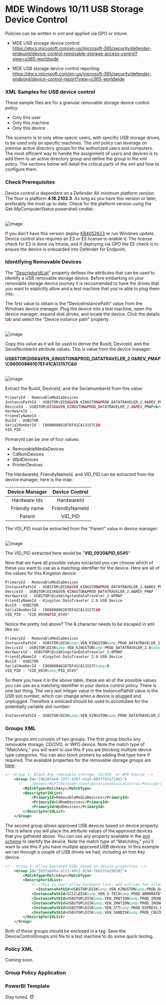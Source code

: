# MDE Windows 10/11 USB Storage Device Control
Policies can be written in xml and applied via GPO or Intune. 

- MDE USB storage device control:<br>
  https://docs.microsoft.com/en-us/microsoft-365/security/defender-endpoint/device-control-removable-storage-access-control?view=o365-worldwide

- MDE USB storage device control reporting:<br>
  https://docs.microsoft.com/en-us/microsoft-365/security/defender-endpoint/device-control-report?view=o365-worldwide

### XML Samples for USB device control
These sample files are for a granular removable storage device control policy:

- Only this user
- Only this machine
- Only this device

The scenario is to only allow specic users, with specific USB storage drives, to be used only on specific machines. The xml policy can leverage on premise active directory groups for the authorized users and computers. The most efficient way to handle the assignment of users and devices is to add them to an active directory group and define the group in the xml policy. The sections below will detail the critical parts of the xml and how to configure them.

### Check Prerequisites
Device control is dependent on a Defender AV minimum platform version. The floor is platform **4.18.2103.3**. As long as you have this version or later, preferably the most up to date. Check for the platform version using the Get-MpComputerStatus powershell cmdlet:

<br>![image](https://user-images.githubusercontent.com/33558203/188165129-d6831311-c7a7-4d10-93b0-b9773e8622ec.png)<br>

If you don't have this version deploy [KB4052623](https://docs.microsoft.com/en-us/microsoft-365/security/defender-endpoint/manage-updates-baselines-microsoft-defender-antivirus?view=o365-worldwide) or run Windows update. Device control also requires an E3 or E5 license to enable it. The license check for E3 is done via Intune, and if deploying via GPO the E5 check is to ensure the device is onboarded into Defender for Endpoint. 

### Identifying Removable Devices
The "[DescriptorIdList]([url](https://docs.microsoft.com/en-us/microsoft-365/security/defender-endpoint/device-control-removable-storage-access-control?view=o365-worldwide#removable-storage-group))" property defines the attributes that can be used to identify a USB removable storage device. Before embarking on your removable storage device journey it is reccomended to have the drives that you want to explicitly allow and a test machine that you're able to plug them into.

The first value to obtain is the "DeviceInstancePath" value from the Windows device manager. Plug the device into a test machine, open the device manager, expand disk drives, and locate the device. Click the details tab and select the "Device instance path" property.

<br>![image](https://user-images.githubusercontent.com/33558203/187995544-9cfc7773-e63f-42af-a14f-94ebf6e4bee5.png)<br>

Copy this value as it will be used to derive the BusId, DeviceId, and the SerialNumberId attribute values. This is value from the device manager:

**USBSTOR\DISK&VEN_KINGSTON&PROD_DATATRAVELER_2.0&REV_PMAP\C860008861D7EF41CA13157C&0**

<br>![image](https://user-images.githubusercontent.com/33558203/187998604-b1027c3c-ba2d-47f9-8cc8-233e3a63cfae.png)<br>

Extract the BusId, DeviceId, and the SerialnumberId from this value:

```xml
PrimaryId - RemovableMediaDevices
InstancePathId - USBSTOR\DISK&VEN_KINGSTON&PROD_DATATRAVELER_2.0&REV_PMAP\C860008861D7EF41CA13157C&0
DeviceId - USBSTOR\DISK&VEN_KINGSTON&PROD_DATATRAVELER_2.0&REV_PMAP<br>
HardwareId - 
FriendlyNameId - 
BusId - USBSTOR
SerialNumberId - C860008861D7EF41CA13157C&0
VID_PID - 
```

PrimaryId can be one of four values:

- RemovableMediaDevices
- CdRomDevices
- WpdDevices
- PrinterDevices
  
The HardwareId, FriendlyNameId, and VID_PID can be extracted from the device manager, here is the map:

| Device Manager | Device Control |
| :-:            | :-:            |
| Hardware Ids   | HardwareId     |
| Friendly name  | FriendlyNameId |
| Parent         | VID_PID        |

The VDI_PID must be extracted from the "Parent" value in device manager:

<br>![image](https://user-images.githubusercontent.com/33558203/188000472-a10daed0-1e6c-48aa-acce-edbd9de20122.png)<br>

The VID_PID extracted here would be "**VID_0930&PID_6545**"

Now that we have all possible values extracted you can choose which of these you want to use as a matching identifier for the device. Here are all of the values for this Kingston device:

```xml
PrimaryId - RemovableMediaDevices
InstancePathId - USBSTOR\DISK&VEN_KINGSTON&PROD_DATATRAVELER_2.0&REV_PMAP\C860008861D7EF41CA13157C&0
DeviceId - USBSTOR\DISK&VEN_KINGSTON&PROD_DATATRAVELER_2.0&REV_PMAP
HardwareId - USBSTOR\DiskKingstonDataTraveler_2.0PMAP
FriendlyNameId - Kingston DataTraveler 2.0 USB Device
BusId - USBSTOR
SerialNumberId - C860008861D7EF41CA13157C&0
VID_PID - "VID_0930&PID_6545"
```

Notice the pretty red above? The & character needs to be escaped in xml like so:
 
```xml
PrimaryId - RemovableMediaDevices
InstancePathId - USBSTOR\DISK&amp;VEN_KINGSTON&amp;PROD_DATATRAVELER_2.0&amp;REV_PMAP\C860008861D7EF41CA13157C&amp;0
DeviceId - USBSTOR\DISK&amp;VEN_KINGSTON&amp;PROD_DATATRAVELER_2.0&amp;REV_PMAP
HardwareId - USBSTOR\DiskKingstonDataTraveler_2.0PMAP
FriendlyNameId - Kingston DataTraveler 2.0 USB Device
BusId - USBSTOR
SerialNumberId - C860008861D7EF41CA13157C&amp;0
VID_PID - "VID_0930&amp;PID_6545"
```
So there you have it in the above table, these are all of the possible values you can use as a matching identifier in your device control policy. There is one last thing. The very last integer value in the InstancePathId value is the USB slot number, which can change when a device is plugged and unplugged. Therefore a wildcard should be used to accomdate for the potentially variable slot number:

```xml
InstancePathId - USBSTOR\DISK&amp;VEN_KINGSTON&amp;PROD_DATATRAVELER_2.0&amp;REV_PMAP\C860008861D7EF41CA13157C&amp;*
```

### Groups XML
The groups xml consists of two groups. The first group blocks any removable storage, CD/DVD, or WPD device. Note the match type of "MatchAny," you will want to use this if you are blocking multiple device type categories. You can also block printers by adding that type here if required. The available properties for the removable storage groups are [here](https://docs.microsoft.com/en-us/microsoft-365/security/defender-endpoint/device-control-removable-storage-access-control?view=o365-worldwide#removable-storage-group).

```xml
<!--Group 1: Block Any removable storage, CD/DVD, or WPD device -->
	<Group Id="{9b28fae8-72f7-4267-a1a5-685f747a7146}">
	  <!-- ./Vendor/MSFT/Defender/Configuration/DeviceControl/PolicyGroups/%7b9b28fae8-72f7-4267-a1a5-685f747a7146%7d/GroupData -->
		<MatchType>MatchAny</MatchType>
		<DescriptorIdList>
			<PrimaryId>RemovableMediaDevices</PrimaryId>
			<PrimaryId>CdRomDevices</PrimaryId>
			<PrimaryId>WpdDevices</PrimaryId>
		</DescriptorIdList>
	</Group>
```
The second group allows approved USB devices based on device property. This is where you will place the attribute values of the approved devices that you gathered above. You can use any property available in the [xml schema](https://docs.microsoft.com/en-us/microsoft-365/security/defender-endpoint/device-control-removable-storage-access-control?view=o365-worldwide#removable-storage-group) to identify the device. Note the match type of "MatchAny," you'll want to use this if you have multiple approved USB devices. In this example we ran through a couple of USB drives we had, including an Iron Key device.

```xml
<!-- Group 2: Allow Approved USBs based on device properties -->
	<Group Id="{65fa649a-a111-4912-9294-fb6337a25038}">
		<MatchType>MatchAny</MatchType>
		<DescriptorIdList>
            <!--This is your allow hardware list, add entries for allowed devices here based on the DescriptorIdList property schema-->
	          <InstancePathId>USBSTOR\DISK&amp;VEN_KINGSTON&amp;PROD_DATATRAVELER_2.0&amp;REV_PMAP\C860008861D7EF41CA13157C&amp;*</InstancePathId>
            <InstancePathId>SCSI\DISK&amp;VEN_G-TECH&amp;PROD_ARMORATD\6&amp;2054B149&amp;0&amp;*</InstancePathId>
            <InstancePathId>USBSTOR\DISK&amp;VEN_IMATION&amp;PROD_IRONKEY_PUBLIC&amp;REV_0303\17166275&amp;*</InstancePathId>
            <InstancePathId>USBSTOR\DISK&amp;VEN_IMATION&amp;PROD_IRONKEY_SECURE&amp;REV_0303\17166275&amp;*</InstancePathId>
            <InstancePathId>USBSTOR\DISK&amp;VEN_STT&amp;PROD_EXPRESS_RC8&amp;REV_0\92134223000000000006&amp;*</InstancePathId>
            <InstancePathId>USBSTOR\DISK&amp;VEN_SANDISK&amp;PROD_CRUZER_GLIDE&amp;REV_1.26\200542560211B4208B1B&amp;*</InstancePathId>
		</DescriptorIdList>
	</Group>
```
Both of these groups should be enclosed in a <Groups></Groups> tag. Save the DeviceControlGroups.xml file to a test machine to do some quick testing.

### Policy XML
Coming soon.

### Group Policy Application

### PowerBI Template
Stay tuned.  😈
